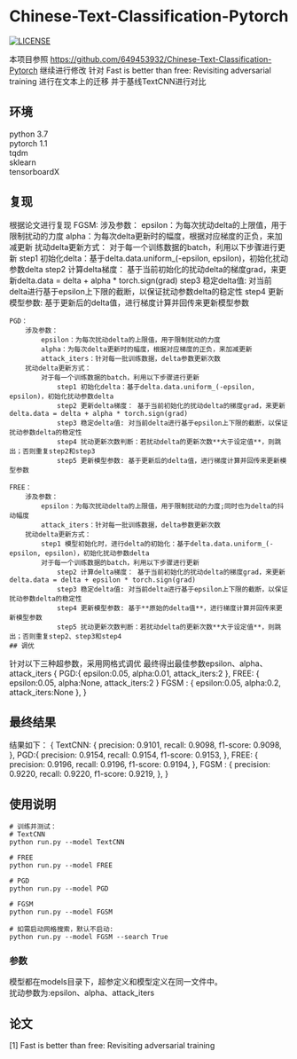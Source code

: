 # Chinese-Text-Classification-Pytorch
[![LICENSE](https://img.shields.io/badge/license-Anti%20996-blue.svg)](https://github.com/996icu/996.ICU/blob/master/LICENSE)

本项目参照 https://github.com/649453932/Chinese-Text-Classification-Pytorch 继续进行修改
针对 Fast is better than free: Revisiting adversarial training 进行在文本上的迁移
并于基线TextCNN进行对比


## 环境
python 3.7  
pytorch 1.1  
tqdm  
sklearn  
tensorboardX

## 复现
根据论文进行复现
    FGSM: 
        涉及参数：
            epsilon：为每次扰动delta的上限值，用于限制扰动的力度
            alpha：为每次delta更新时的幅度，根据对应梯度的正负，来加减更新
        扰动delta更新方式：
            对于每一个训练数据的batch，利用以下步骤进行更新
                step1 初始化delta：基于delta.data.uniform_(-epsilon, epsilon)，初始化扰动参数delta
                step2 计算delta梯度： 基于当前初始化的扰动delta的梯度grad，来更新delta.data = delta + alpha * torch.sign(grad)
                step3 稳定delta值: 对当前delta进行基于epsilon上下限的截断，以保证扰动参数delta的稳定性
                step4 更新模型参数: 基于更新后的delta值，进行梯度计算并回传来更新模型参数

    PGD：
        涉及参数：
            epsilon：为每次扰动delta的上限值，用于限制扰动的力度
            alpha：为每次delta更新时的幅度，根据对应梯度的正负，来加减更新
            attack_iters：针对每一批训练数据，delta参数更新次数
        扰动delta更新方式：
            对于每一个训练数据的batch，利用以下步骤进行更新
                step1 初始化delta：基于delta.data.uniform_(-epsilon, epsilon)，初始化扰动参数delta
                step2 更新delta梯度： 基于当前初始化的扰动delta的梯度grad，来更新delta.data = delta + alpha * torch.sign(grad)
                step3 稳定delta值: 对当前delta进行基于epsilon上下限的截断，以保证扰动参数delta的稳定性
                step4 扰动更新次数判断：若扰动delta的更新次数**大于设定值**，则跳出；否则重复step2和step3
                step5 更新模型参数: 基于更新后的delta值，进行梯度计算并回传来更新模型参数

    FREE：
        涉及参数：
            epsilon：为每次扰动delta的上限值，用于限制扰动的力度;同时也为delta的抖动幅度
            attack_iters：针对每一批训练数据，delta参数更新次数
        扰动delta更新方式：
            step1 模型初始化时，进行delta的初始化：基于delta.data.uniform_(-epsilon, epsilon)，初始化扰动参数delta
            对于每一个训练数据的batch，利用以下步骤进行更新
                step2 计算delta梯度： 基于当前初始化的扰动delta的梯度grad，来更新delta.data = delta + epsilon * torch.sign(grad)
                step3 稳定delta值: 对当前delta进行基于epsilon上下限的截断，以保证扰动参数delta的稳定性
                step4 更新模型参数: 基于**原始的delta值**，进行梯度计算并回传来更新模型参数
                step5 扰动更新次数判断：若扰动delta的更新次数**大于设定值**，则跳出；否则重复step2、step3和step4
    ## 调优
针对以下三种超参数，采用网格式调优
最终得出最佳参数epsilon、alpha、attack_iters
    {
        PGD:{
            epsilon:0.05, 
            alpha:0.01, 
            attack_iters:2
            },
        FREE:
            {
            epsilon:0.05, 
            alpha:None,
            attack_iters:2
            }
        FGSM : 
            {
            epsilon:0.05, 
            alpha:0.2,
            attack_iters:None
            },
    }

## 最终结果

结果如下：
    {
        TextCNN:
            {
            precision: 0.9101,
            recall: 0.9098,
            f1-score: 0.9098,
            },
        PGD:{
            precision: 0.9154,
            recall: 0.9154,
            f1-score: 0.9153,
            },
        FREE:
            {
            precision: 0.9196,
            recall: 0.9196,
            f1-score: 0.9194,
            },
        FGSM : 
            {
            precision: 0.9220,
            recall: 0.9220,
            f1-score: 0.9219,
            },
    }

## 使用说明
```
# 训练并测试：
# TextCNN
python run.py --model TextCNN

# FREE
python run.py --model FREE

# PGD
python run.py --model PGD

# FGSM
python run.py --model FGSM

# 如需启动网格搜索，默认不启动:
python run.py --model FGSM --search True
```

### 参数
模型都在models目录下，超参定义和模型定义在同一文件中。  
扰动参数为:epsilon、alpha、attack_iters

## 论文
[1] Fast is better than free: Revisiting adversarial training
